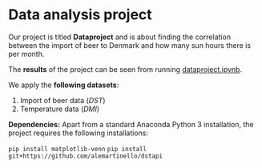# Data analysis project

Our project is titled **Dataproject** and is about finding the correlation between the import of beer to Denmark and how many sun hours there is per month.

The **results** of the project can be seen from running [dataproject.ipynb](dataproject.ipynb).

We apply the **following datasets**:

1. Import of beer data (*DST*) 
2. Temperature data (*DMI*)

**Dependencies:** Apart from a standard Anaconda Python 3 installation, the project requires the following installations:

``pip install matplotlib-venn``
``pip install git+https://github.com/alemartinello/dstapi``